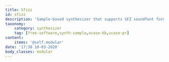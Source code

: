 ```yaml
---
title: Sfizz
id: sfizz
description: 'Sample-based synthesizer that supports SFZ soundfont format'
taxonomy:
    category: synthesizer
    tag: [free-software,synth-sample,ucase-kb,ucase-pr]
content:
    items: '@self.modular'
date: '17:38 10-03-2020'
body_classes: modular
---
```


